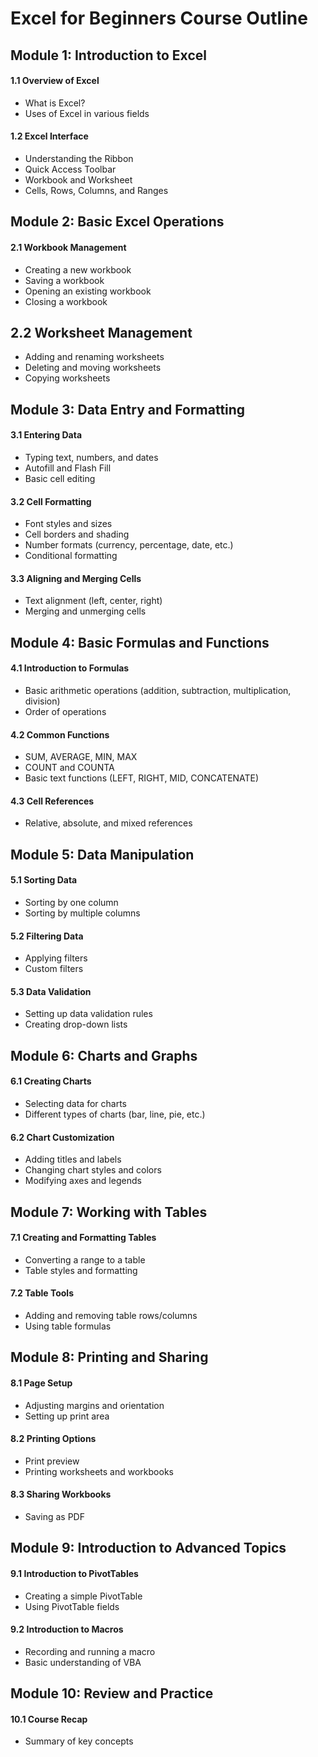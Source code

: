 # Excel for Beginners Course Outline
## Module 1: Introduction to Excel
#### 1.1 Overview of Excel
- What is Excel?
- Uses of Excel in various fields
#### 1.2 Excel Interface
- Understanding the Ribbon
- Quick Access Toolbar
- Workbook and Worksheet
- Cells, Rows, Columns, and Ranges
## Module 2: Basic Excel Operations
#### 2.1 Workbook Management
- Creating a new workbook
- Saving a workbook
- Opening an existing workbook
- Closing a workbook
## 2.2 Worksheet Management
- Adding and renaming worksheets
- Deleting and moving worksheets
- Copying worksheets
## Module 3: Data Entry and Formatting
#### 3.1 Entering Data
- Typing text, numbers, and dates
- Autofill and Flash Fill
- Basic cell editing
#### 3.2 Cell Formatting
- Font styles and sizes
- Cell borders and shading
- Number formats (currency, percentage, date, etc.)
- Conditional formatting
#### 3.3 Aligning and Merging Cells
- Text alignment (left, center, right)
- Merging and unmerging cells
## Module 4: Basic Formulas and Functions
#### 4.1 Introduction to Formulas
- Basic arithmetic operations (addition, subtraction, multiplication, division)
- Order of operations
#### 4.2 Common Functions
- SUM, AVERAGE, MIN, MAX
- COUNT and COUNTA
- Basic text functions (LEFT, RIGHT, MID, CONCATENATE)
#### 4.3 Cell References
- Relative, absolute, and mixed references
## Module 5: Data Manipulation
#### 5.1 Sorting Data
- Sorting by one column
- Sorting by multiple columns
#### 5.2 Filtering Data
- Applying filters
- Custom filters
#### 5.3 Data Validation
- Setting up data validation rules
- Creating drop-down lists
## Module 6: Charts and Graphs
#### 6.1 Creating Charts
- Selecting data for charts
- Different types of charts (bar, line, pie, etc.)
#### 6.2 Chart Customization
- Adding titles and labels
- Changing chart styles and colors
- Modifying axes and legends
## Module 7: Working with Tables
#### 7.1 Creating and Formatting Tables
- Converting a range to a table
- Table styles and formatting
#### 7.2 Table Tools
- Adding and removing table rows/columns
- Using table formulas
## Module 8: Printing and Sharing
#### 8.1 Page Setup
- Adjusting margins and orientation
- Setting up print area
#### 8.2 Printing Options
- Print preview
- Printing worksheets and workbooks
#### 8.3 Sharing Workbooks
- Saving as PDF
## Module 9: Introduction to Advanced Topics
#### 9.1 Introduction to PivotTables
- Creating a simple PivotTable
- Using PivotTable fields
#### 9.2 Introduction to Macros
- Recording and running a macro
- Basic understanding of VBA
## Module 10: Review and Practice
#### 10.1 Course Recap
- Summary of key concepts

